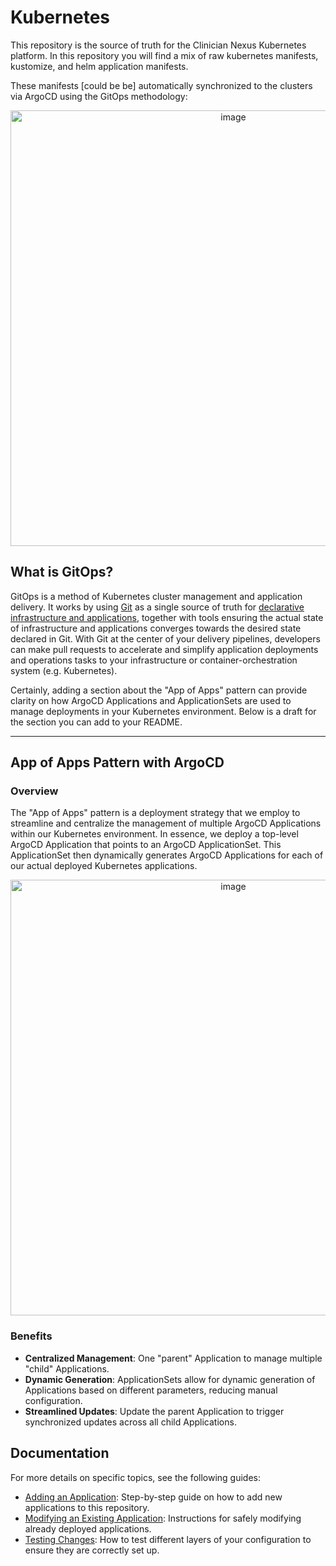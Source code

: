 # Kubernetes

This repository is the source of truth for the Clinician Nexus Kubernetes platform. In this repository you will find a mix of raw kubernetes manifests, kustomize, and helm application manifests.

These manifests [could be be] automatically synchronized to the clusters via ArgoCD using the GitOps methodology:

<p align="center">
  <img width="697" alt="image" src="https://github.com/clinician-nexus/kubernetes/assets/133695630/19d4d105-d24c-4b3c-aff7-25c0de3afb05">
</p>

## What is GitOps?

GitOps is a method of Kubernetes cluster management and application delivery. It works by using [Git](https://git-scm.com) as a single source of truth for [declarative infrastructure and applications](https://en.wikipedia.org/wiki/Infrastructure_as_code), together with tools ensuring the actual state of infrastructure and applications converges towards the desired state declared in Git. With Git at the center of your delivery pipelines, developers can make pull requests to accelerate and simplify application deployments and operations tasks to your infrastructure or container-orchestration system (e.g. Kubernetes).

Certainly, adding a section about the "App of Apps" pattern can provide clarity on how ArgoCD Applications and ApplicationSets are used to manage deployments in your Kubernetes environment. Below is a draft for the section you can add to your README.

---

## App of Apps Pattern with ArgoCD

### Overview

The "App of Apps" pattern is a deployment strategy that we employ to streamline and centralize the management of multiple ArgoCD Applications within our Kubernetes environment. In essence, we deploy a top-level ArgoCD Application that points to an ArgoCD ApplicationSet. This ApplicationSet then dynamically generates ArgoCD Applications for each of our actual deployed Kubernetes applications.

<p align="center">
  <img width="697" alt="image" src="https://github.com/clinician-nexus/kubernetes/assets/133695630/7eb99f3e-8f61-4785-855e-3376b7779acc">
</p>

### Benefits

- **Centralized Management**: One "parent" Application to manage multiple "child" Applications.
- **Dynamic Generation**: ApplicationSets allow for dynamic generation of Applications based on different parameters, reducing manual configuration.
- **Streamlined Updates**: Update the parent Application to trigger synchronized updates across all child Applications.

## Documentation

For more details on specific topics, see the following guides:

- [Adding an Application](docs/AddAnApp.md): Step-by-step guide on how to add new applications to this repository.
- [Modifying an Existing Application](docs/ModifyAnApp.md): Instructions for safely modifying already deployed applications.
- [Testing Changes](docs/TestingChanges.md): How to test different layers of your configuration to ensure they are correctly set up.

